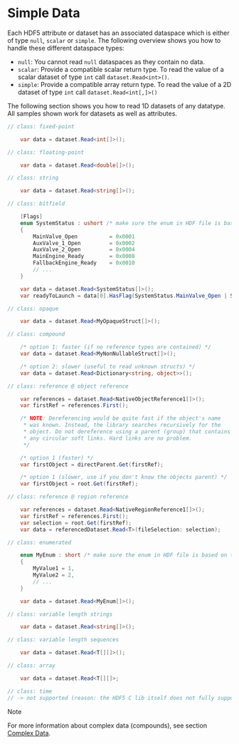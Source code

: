 # Simple Data

Each HDF5 attribute or dataset has an associated dataspace which is either of type `null`, `scalar` or `simple`. The following overview shows you how to handle these different dataspace types:

- `null`: You cannot read `null` dataspaces as they contain no data.
- `scalar`: Provide a compatible scalar return type. To read the value of a scalar dataset of type `int` call `dataset.Read<int>()`.
- `simple`: Provide a compatible array return type. To read the value of a 2D dataset of type `int` call `dataset.Read<int[,]>()`

The following section shows you how to read 1D datasets of any datatype. All samples shown work for datasets as well as attributes.

```cs
// class: fixed-point

    var data = dataset.Read<int[]>();

// class: floating-point

    var data = dataset.Read<double[]>();

// class: string

    var data = dataset.Read<string[]>();

// class: bitfield

    [Flags]
    enum SystemStatus : ushort /* make sure the enum in HDF file is based on the same type */
    {
        MainValve_Open          = 0x0001
        AuxValve_1_Open         = 0x0002
        AuxValve_2_Open         = 0x0004
        MainEngine_Ready        = 0x0008
        FallbackEngine_Ready    = 0x0010
        // ...
    }

    var data = dataset.Read<SystemStatus[]>();
    var readyToLaunch = data[0].HasFlag(SystemStatus.MainValve_Open | SystemStatus.MainEngine_Ready);

// class: opaque

    var data = dataset.Read<MyOpaqueStruct[]>();

// class: compound

    /* option 1: faster (if no reference types are contained) */
    var data = dataset.Read<MyNonNullableStruct[]>();

    /* option 2: slower (useful to read unknown structs) */
    var data = dataset.Read<Dictionary<string, object>>();

// class: reference @ object reference

    var references = dataset.Read<NativeObjectReference1[]>();
    var firstRef = references.First();

    /* NOTE: Dereferencing would be quite fast if the object's name
     * was known. Instead, the library searches recursively for the  
     * object. Do not dereference using a parent (group) that contains
     * any circular soft links. Hard links are no problem.
     */

    /* option 1 (faster) */
    var firstObject = directParent.Get(firstRef);

    /* option 1 (slower, use if you don't know the objects parent) */
    var firstObject = root.Get(firstRef);

// class: reference @ region reference

    var references = dataset.Read<NativeRegionReference1[]>();
    var firstRef = references.First();
    var selection = root.Get(firstRef);
    var data = referencedDataset.Read<T>(fileSelection: selection);

// class: enumerated

    enum MyEnum : short /* make sure the enum in HDF file is based on the same type */
    {
        MyValue1 = 1,
        MyValue2 = 2,
        // ...
    }

    var data = dataset.Read<MyEnum[]>();

// class: variable length strings

    var data = dataset.Read<string[]>();

// class: variable length sequences

    var data = dataset.Read<T[][]>();

// class: array

    var data = dataset.Read<T[][]>;

// class: time
// -> not supported (reason: the HDF5 C lib itself does not fully support H5T_TIME)
```
> [!NOTE]
> For more information about complex data (compounds), see section [Complex Data](complex.md).